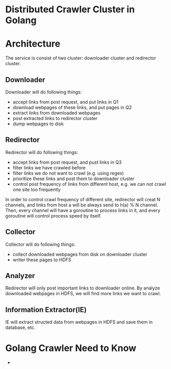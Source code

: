 Distributed Crawler Cluster in Golang
===

# Architecture

The service is consist of two cluster: downloader cluster and redirector cluster.

## Downloader

Downloader will do following things:

* accept links from post request, and put links in Q1
* download webpages of these links, and put pages in Q2
* extract links from downloaded webpages
* post extracted links to redirector cluster
* dump webpages to disk

## Redirector

Redirector will do following things:

* accept links from post request, and pust links in Q3
* filter links we have crawled before
* filter links we do not want to crawl (e.g. using regex)
* prioritize these links and post them to downloader cluster
* control post frequency of links from different host, e.g. we can not crawl one site too frequently

In order to control crawl frequency of different site, redirector will creat N channels, and links from host a will be always send to h(a) % N channel. Then, every channel will have a goroutine to process links in it, and every goroutine will control process speed by itself.

## Collector

Collector will do following things:

* collect downloaded webpages from disk on downloader cluster
* writer these pages to HDFS

## Analyzer

Redirector will only post important links to downloader online. By analyze downloaded webpages in HDFS, we will find more links we want to crawl.

## Information Extractor(IE)

IE will extract structed data from webpages in HDFS and save them in database, etc.

# Golang Crawler Need to Know

* 